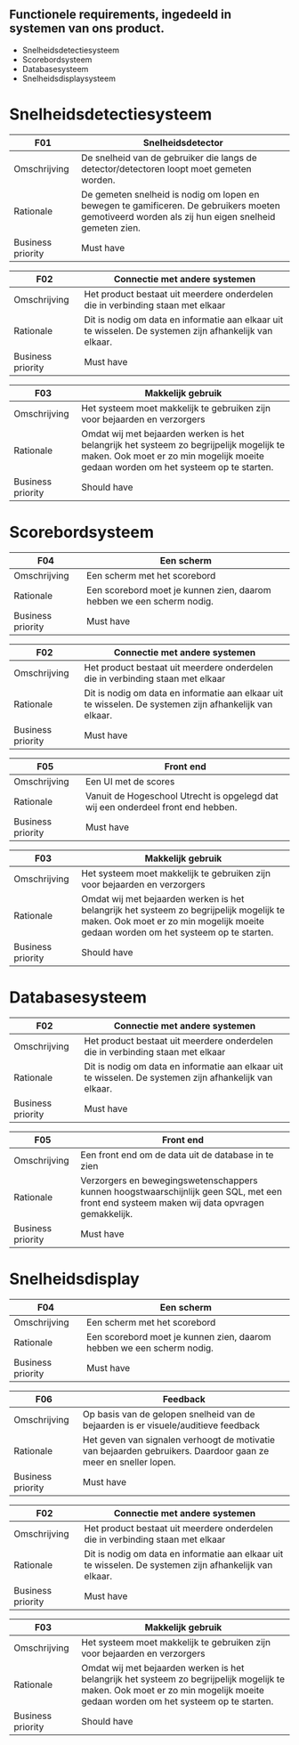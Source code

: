 ## Functionele requirements, ingedeeld in systemen van ons product.

- Snelheidsdetectiesysteem
- Scorebordsysteem
- Databasesysteem
- Snelheidsdisplaysysteem

# Snelheidsdetectiesysteem
F01 | Snelheidsdetector
--- | ---
Omschrijving | De snelheid van de gebruiker die langs de detector/detectoren loopt moet gemeten worden.
Rationale | De gemeten snelheid is nodig om lopen en bewegen te gamificeren. De gebruikers moeten gemotiveerd worden als zij hun eigen snelheid gemeten zien.
Business priority | Must have

F02 | Connectie met andere systemen
--- | ---
Omschrijving | Het product bestaat uit meerdere onderdelen die in verbinding staan met elkaar
Rationale | Dit is nodig om data en informatie aan elkaar uit te wisselen. De systemen zijn afhankelijk van elkaar.
Business priority | Must have

F03 | Makkelijk gebruik
---|---
Omschrijving | Het systeem moet makkelijk te gebruiken zijn voor bejaarden en verzorgers
Rationale | Omdat wij met bejaarden werken is het belangrijk het systeem zo begrijpelijk mogelijk te maken. Ook moet er zo min mogelijk moeite gedaan worden om het systeem op te starten.
Business priority | Should have

# Scorebordsysteem
F04 | Een scherm
--- | ---
Omschrijving | Een scherm met het scorebord
Rationale | Een scorebord moet je kunnen zien, daarom hebben we een scherm nodig.
Business priority | Must have

F02 | Connectie met andere systemen
--- | ---
Omschrijving | Het product bestaat uit meerdere onderdelen die in verbinding staan met elkaar
Rationale | Dit is nodig om data en informatie aan elkaar uit te wisselen. De systemen zijn afhankelijk van elkaar.
Business priority | Must have

F05 | Front end
--- | ---
Omschrijving | Een UI met de scores
Rationale | Vanuit de Hogeschool Utrecht is opgelegd dat wij een onderdeel front end hebben.
Business priority | Must have

F03 | Makkelijk gebruik
---|---
Omschrijving | Het systeem moet makkelijk te gebruiken zijn voor bejaarden en verzorgers
Rationale | Omdat wij met bejaarden werken is het belangrijk het systeem zo begrijpelijk mogelijk te maken. Ook moet er zo min mogelijk moeite gedaan worden om het systeem op te starten.
Business priority | Should have

# Databasesysteem

F02 | Connectie met andere systemen
--- | ---
Omschrijving | Het product bestaat uit meerdere onderdelen die in verbinding staan met elkaar
Rationale | Dit is nodig om data en informatie aan elkaar uit te wisselen. De systemen zijn afhankelijk van elkaar.
Business priority | Must have

F05 | Front end
--- | ---
Omschrijving | Een front end om de data uit de database in te zien
Rationale | Verzorgers en bewegingswetenschappers kunnen hoogstwaarschijnlijk geen SQL, met een front end systeem maken wij data opvragen gemakkelijk.
Business priority | Must have

# Snelheidsdisplay 
F04 | Een scherm
--- | ---
Omschrijving | Een scherm met het scorebord
Rationale | Een scorebord moet je kunnen zien, daarom hebben we een scherm nodig.
Business priority | Must have

F06 | Feedback
--- | ---
Omschrijving | Op basis van de gelopen snelheid van de bejaarden is er visuele/auditieve feedback
Rationale | Het geven van signalen verhoogt de motivatie van bejaarden gebruikers. Daardoor gaan ze meer en sneller lopen.
Business priority | Must have

F02 | Connectie met andere systemen
--- | ---
Omschrijving | Het product bestaat uit meerdere onderdelen die in verbinding staan met elkaar
Rationale | Dit is nodig om data en informatie aan elkaar uit te wisselen. De systemen zijn afhankelijk van elkaar.
Business priority | Must have

F03 | Makkelijk gebruik
---|---
Omschrijving | Het systeem moet makkelijk te gebruiken zijn voor bejaarden en verzorgers
Rationale | Omdat wij met bejaarden werken is het belangrijk het systeem zo begrijpelijk mogelijk te maken. Ook moet er zo min mogelijk moeite gedaan worden om het systeem op te starten.
Business priority | Should have
